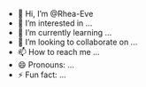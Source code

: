 - 👋 Hi, I’m @Rhea-Eve
- 👀 I’m interested in ...
- 🌱 I’m currently learning ...
- 💞️ I’m looking to collaborate on ...
- 📫 How to reach me ...
- 😄 Pronouns: ...
- ⚡ Fun fact: ...

<!---
Rhea-Eve/Rhea-Eve is a ✨ special ✨ repository because its `README.md` (this file) appears on your GitHub profile.
You can click the Preview link to take a look at your changes.
--->
